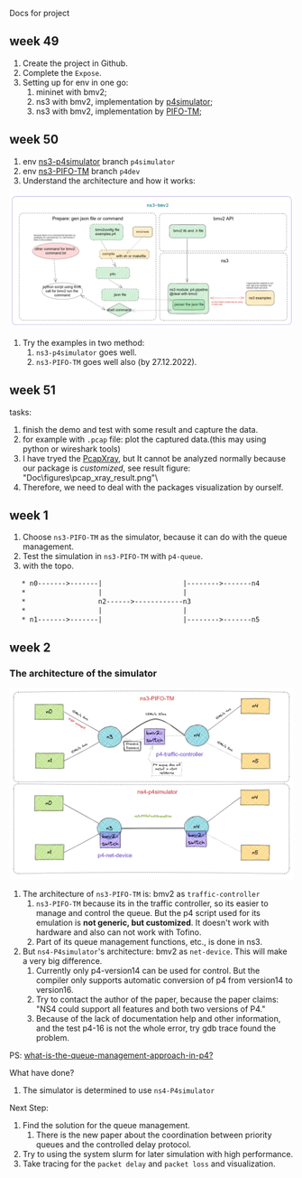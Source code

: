 Docs for project

## week 49

1. Create the project in Github.
2. Complete the `Expose`.
3. Setting up for env in one go:
   1. mininet with bmv2;
   2. ns3 with bmv2, implementation by [p4simulator](https://github.com/P4Simulator/P4Simulator);
   3. ns3 with bmv2, implementation by [PIFO-TM](https://github.com/PIFO-TM/ns3-bmv2);

## week 50

1. env [ns3-p4simulator](https://github.com/Mingyumaz/ns-3-dev-git/tree/p4simulator) branch `p4simulator`
2. env [ns3-PIFO-TM](https://github.com/Mingyumaz/ns-3-dev-git/tree/p4dev) branch `p4dev`
3. Understand the architecture and how it works:

![Architecture of ns3-PIFO-TM](https://github.com/Mingyumaz/CCHC/blob/main/Doc/figures/ns3_bmv2_architecture.png)

1. Try the examples in two method:
   1. `ns3-p4simulator` goes well.
   2. `ns3-PIFO-TM` goes well also (by 27.12.2022).

## week 51

tasks:
   1. finish the demo and test with some result and capture the data.
   2. for example with `.pcap` file: plot the captured data.(this may using python or wireshark tools)
   3. I have tryed the [PcapXray](https://github.com/Srinivas11789/PcapXray), but It cannot be analyzed normally because our package is *customized*, see result figure: "Doc\figures\pcap_xray_result.png"\
   4. Therefore, we need to deal with the packages visualization by ourself.

## week 1

   1. Choose `ns3-PIFO-TM` as the simulator, because it can do with the queue management.
   2. Test the simulation in `ns3-PIFO-TM` with `p4-queue`.
   3. with the topo.
   ```
      * n0------->-------|                    |-------->-------n4
      *                  |                    |
      *                  n2------>------------n3
      *                  |                    |
      * n1------->-------|                    |-------->-------n5
   ```

## week 2

### The architecture of the simulator

   ![Figure: Architecture of the two simulators.](https://github.com/Mingyumaz/CCHC/blob/main/Doc/figures/architecture_of_simulators.png)

   1. The architecture of `ns3-PIFO-TM` is: bmv2 as `traffic-controller`
      1. `ns3-PIFO-TM` because its in the traffic controller, so its easier to manage and control the queue. But the p4 script used for its emulation is **not generic, but customized**. It doesn't work with hardware and also can not work with Tofino.
      2. Part of its queue management functions, etc., is done in ns3.
   2. But `ns4-P4simulator`'s architecture: bmv2 as `net-device`. This will make a very big difference.
      1. Currently only p4-version14 can be used for control. But the compiler only supports automatic conversion of p4 from version14 to version16.
      2. Try to contact the author of the paper, because the paper claims: "NS4 could support all features and both two versions of P4."
      3. Because of the lack of documentation help and other information, and the test p4-16 is not the whole error, try gdb trace found the problem.

PS: [what-is-the-queue-management-approach-in-p4?](https://forum.p4.org/t/what-is-the-queue-management-approach-in-p4/273)

What have done?
   1. The simulator is determined to use `ns4-P4simulator`

Next Step:
   1. Find the solution for the queue management. 
      1. There is the new paper about the coordination between priority queues and the controlled delay protocol.
   2. Try to using the system slurm for later simulation with high performance.
   3. Take tracing for the `packet delay` and `packet loss` and visualization.